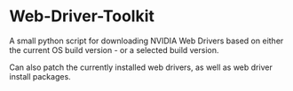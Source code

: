 # Web-Driver-Toolkit
A small python script for downloading NVIDIA Web Drivers based on either the current OS build version - or a selected build version.

Can also patch the currently installed web drivers, as well as web driver install packages.
